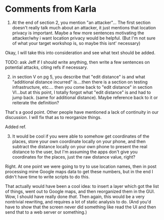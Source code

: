 # Comments from Karla

1) At the end of section 2, you mention "an attacker"...  The first
section doesn't really talk much about an attacker, it just mentions
that location privacy is important.  Maybe a few more sentences
motivating the attacker/why i want location privacy would be helpful.
(But I'm not sure of what your target workshop is, so maybe this isnt'
necessary)

Okay, I will take this into consideration and see what text should be
added.

TODO: ask Jeff if I should write anything, then write a few sentences
on potential attacks, citing refs if necessary.

2) in section V on pg 5, you describe that "edit distance" is and what
"additional distance incurred" is....then there is a section on
testing infrastructure, etc....  then you come back to "edit distance"
in section VI...but at this point, I totally forgot what "edit
distance" is and had to jump back.  (same for additional distance).
Maybe reference back to it or reiterate the definition?

That's a good point.  Other people have mentioned a lack of continuity
in our discussion.  I will fix that as to reorganize things.

Added ref.

3) It would be cool if you were able to somehow get coordinates of the
places, store your own coordinate locally on your phone, and then
subtract the distance locally on your own phone to present the real
distance to the user, but I'm assuming the apps don't give you
coordinates for the places, just the raw distance value, right?

Right.  At one point we were going to try to use location names, then
in post processing mine Google maps data to get these numbers, but in
the end I didn't have time to write scripts to do this.

That actually would have been a cool idea: to insert a layer which got
the list of things, went out to Google maps, and then reorganized them
in the GUI. Wow, I should have really done *that*.  Then again, this
would be a very nontrivial rewriting, and requires a lot of static
analysis to do.  (And you'd have to show that the screen never did
something like read the UI and then send that to a web server or
something.)
